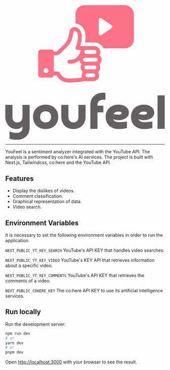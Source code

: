 <svg width="auto" height="180px" viewBox='400 104.758 100 84.192'>
  <g fill='rgb(251, 113, 133)'>
    <path
      d='M88.6 11.7H48.5c-4.9 0-8.9 4-8.9 8.9v9.3h.4c4.7.8 8.4 4.5 9.2 9.2.4 2.5.5 4.8.3 7-.1.8-.2 1.7-.4 2.6h9.5c3.9 0 7.3 2.4 8.8 5.8h21.4c4.9 0 8.9-4 8.9-8.9v-25c-.2-5-4.2-8.9-9.1-8.9zM75.5 34.5l-10.1 6.8c-1.2.8-2.7 0-2.7-1.5V26.2c0-1.4 1.6-2.2 2.7-1.4l10.1 6.8c1 .7 1 2.2 0 2.9z'
      transform='translate(419.092 97.384) scale(.63025)'
    />
    <path
      d='M65.6 65.8c0-1.8-.8-3.4-2.2-4.5.6-.9.9-2 .9-3.2 0-3.2-2.6-5.8-5.8-5.8H44.3c.5-1.7 1.2-4.1 1.5-6.7.2-1.8.1-3.8-.3-5.9-.5-3.2-3-5.6-6.2-6.2-2.5-.4-5 1.2-5.5 3.8l-1.2 5.6c-.6 2.9-2.1 5.5-4.2 7.6l-6.6 6.3c-.6.6-1.4.9-2.2.9h-1.7c-.3-1.1-1.3-2-2.6-2H5.2c-1.5 0-2.7 1.2-2.7 2.7v22.4c0 1.5 1.2 2.7 2.7 2.7h10.1c1.2 0 2.3-.8 2.6-2h3l.4.7c2.4 3.9 6.6 6.2 11.1 6.2h1.1c4.2 0 10.4-.3 16.1-1.6.6.2 1.2.3 1.7.3h6c3.2 0 5.8-2.6 5.8-5.8 0-1.2-.4-2.3-1-3.3 1.4-1.1 2.1-2.7 2.1-4.5 0-1.1-.3-2.2-.9-3.2 1.5-1 2.3-2.7 2.3-4.5zM10.2 78.9c-1.3 0-2.4-1.1-2.4-2.4 0-1.3 1.1-2.4 2.4-2.4 1.3 0 2.4 1.1 2.4 2.4 0 1.4-1 2.4-2.4 2.4zm40.1-22.7h8.2c1.1 0 1.9.8 1.9 1.9 0 1.1-.8 1.9-1.9 1.9h-8.2c-1 0-1.9-.8-1.9-1.9 0-1.1.9-1.9 1.9-1.9zm-4.2 27.3c-3.7.6-8.1.9-12.9.9h-.7c-3.2 0-6.1-1.7-7.8-4.4l-1-1.6c-.4-.6-1-.9-1.7-.9h-4v-16h1.6c1.9 0 3.6-.7 4.9-2l6.6-6.3c2.7-2.6 4.6-5.9 5.4-9.6l1.2-5.6c.1-.5.6-.8 1.1-.7 1.5.2 2.7 1.4 2.9 2.9.3 1.8.4 3.4.2 4.9-.4 4.1-2.1 8.2-2.1 8.3-.3.6-.2 1.3.2 1.8s1 .9 1.6.9h3.3l-.1.4c-2.4 10.2-10.7 9.4-11 9.4-.5-.1-1 .1-1.4.4-.4.3-.7.8-.7 1.3s.1 1 .4 1.5c.3.4.8.7 1.3.7h.9c1.6 0 5.7-.3 9.2-3.3.2 1.4 1 2.8 2.1 3.7-.6 1-.9 2.1-.9 3.2 0 1.7.8 3.3 2.1 4.5-.7 1-1 2.1-1 3.3-.2.8 0 1.6.3 2.3zm11.3-.3h-6c-1.1 0-1.9-.9-1.9-1.9 0-1 .8-1.9 1.9-1.9h6c1 0 1.9.8 1.9 1.9 0 1-.8 1.9-1.9 1.9zm1.1-7.8h-8.2c-1 0-1.9-.8-1.9-1.9 0-1 .9-1.9 1.9-1.9h8.2c1.1 0 1.9.8 1.9 1.9 0 1.1-.8 1.9-1.9 1.9zm1.3-7.7H49c-1 0-1.9-.8-1.9-1.9 0-1 .8-1.9 1.9-1.9h10.7c1 0 1.9.8 1.9 1.9.1 1.1-.8 1.9-1.8 1.9z'
      transform='translate(419.092 97.384) scale(.63025)'
    />
  </g>
  <path
    d='M8.04 15v-5h3v9.48c0 3.18-2.28 5.12-5.3 5.12-1.06 0-2.12-.1-3.14-.44v-3.08c.86.46 2.02.62 2.98.62 1.08 0 1.94-.32 2.34-1.36.08-.28.12-.58.12-.88V19c-.68.76-1.56 1.1-2.56 1.1C2.64 20.1.84 17.66.84 15v-5h3v5c0 1.36.54 2.32 2 2.32 1.42 0 2.2-.94 2.2-2.32zm9.72 2.32c1.46 0 2.3-.86 2.3-2.32s-.84-2.32-2.3-2.32-2.3.86-2.3 2.32.84 2.32 2.3 2.32zm0 2.78c-3.08 0-5.3-2.04-5.3-5.1 0-3.16 2.3-5.1 5.3-5.1 3.1 0 5.3 2.04 5.3 5.1 0 3.14-2.32 5.1-5.3 5.1zM31.52 10h3v5c0 3.06-2.12 5.1-5.1 5.1-3.06 0-5.1-2.14-5.1-5.1v-5h3v5c0 1.34.68 2.32 2.1 2.32 1.46 0 2.1-.96 2.1-2.32v-5zm10.46.34v2.78h-2.46V20h-3v-9.98c0-3.32 2.44-5.12 5.52-5.12.1 0 .24 0 .38.02s.3.06.44.08v2.9c-.1-.02-.22-.04-.36-.06s-.26-.04-.36-.04c-.5 0-.9.06-1.24.16-.56.2-1.06.58-1.24 1.18-.1.26-.14.56-.14.86v.34h2.46zm4.26 3.46c.3.1.64.18 1 .22.36.06.7.08 1.02.08.4 0 1.42-.08 1.42-.66 0-.62-.88-.64-1.32-.64-.88 0-1.64.2-2.12 1zm5.66 3.08v2.8c-1.12.26-2.24.44-3.4.44-3.18 0-5.54-1.86-5.54-5.08 0-3.18 2.28-5.14 5.3-5.14 2.06 0 4.44.98 4.44 3.32 0 2.32-2.52 3.18-4.46 3.18-.74 0-1.48-.2-2.16-.48.4 1.12 1.6 1.3 2.64 1.3.54 0 1.08-.02 1.62-.1.5-.04 1.08-.1 1.56-.24zm4.98-3.08c.3.1.64.18 1 .22.36.06.7.08 1.02.08.4 0 1.42-.08 1.42-.66 0-.62-.88-.64-1.32-.64-.88 0-1.64.2-2.12 1zm5.66 3.08v2.8c-1.12.26-2.24.44-3.4.44-3.18 0-5.54-1.86-5.54-5.08 0-3.18 2.28-5.14 5.3-5.14 2.06 0 4.44.98 4.44 3.32 0 2.32-2.52 3.18-4.46 3.18-.74 0-1.48-.2-2.16-.48.4 1.12 1.6 1.3 2.64 1.3.54 0 1.08-.02 1.62-.1.5-.04 1.08-.1 1.56-.24zM64.72 6h3v14h-3V6z'
    transform='matrix(1.49521 0 0 1.49521 398.744 152.168)'
    fill='#65605f'
  />
</svg>

<hr/>
YouFeel is a sentiment analyzer integrated with the YouTube API. The analysis is performed by co:here's AI services. The project is built with Next.js, Tailwindcss, co:here and the YouTube API.

## Features

- Display the dislikes of videos.
- Comment classification.
- Graphical representation of data.
- Video search.

## Environment Variables

It is necessary to set the following environment variables in order to run the application.

`NEXT_PUBLIC_YT_KEY_SEARCH` YouTube's API KEY that handles video searches.

`NEXT_PUBLIC_YT_KEY_VIDEO` YouTube's KEY API that retrieves information about a specific video.

`NEXT_PUBLIC_YT_KEY_COMMENTS` YouTube's API KEY that retrieves the comments of a video.

`NEXT_PUBLIC_COHERE_KEY` The co:here API KEY to use its artificial intelligence services.

## Run locally

Run the development server:

```bash
npm run dev
# or
yarn dev
# or
pnpm dev
```

Open [http://localhost:3000](http://localhost:3000) with your browser to see the result.